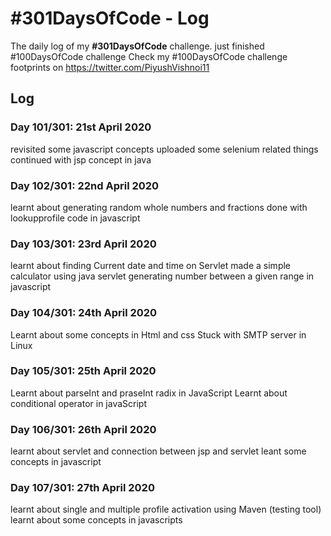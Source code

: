 # #301DaysOfCode - Log
The daily log of my **#301DaysOfCode** challenge.
just finished #100DaysOfCode challenge 
Check my #100DaysOfCode challenge footprints on https://twitter.com/PiyushVishnoi11 

## Log

### Day 101/301: 21st April 2020
revisited some javascript concepts
uploaded some selenium related things
continued with jsp concept in java 

### Day 102/301: 22nd April 2020
learnt about generating random whole numbers and fractions
done with lookupprofile code in javascript

### Day 103/301: 23rd April 2020
learnt about finding Current date and time on Servlet
made a simple calculator using java servlet
generating number between a given range in javascript

### Day 104/301: 24th April 2020
Learnt about some concepts in Html and css
Stuck with SMTP server in Linux 

### Day 105/301: 25th April 2020
Learnt about parseInt and praseInt radix in JavaScript
Learnt about conditional operator in javaScript

### Day 106/301: 26th April 2020
learnt about servlet and connection between jsp and servlet
leant some concepts in javascript

### Day 107/301: 27th April 2020
learnt about single and multiple profile activation using Maven (testing tool)
learnt about some concepts in javascripts
